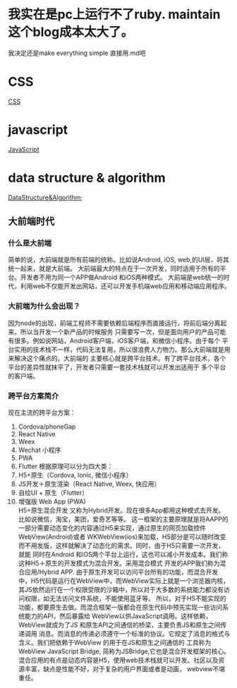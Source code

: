 # 我实在是pc上运行不了ruby. maintain 这个blog成本太大了。
我决定还是make everything simple 
直接用.md吧


# CSS
[CSS](./CSS.md)
# javascript 
[JavaScript](./JavaScript.md )
# data structure & algorithm 
[DataStructure&Algorithm](./DS&A.md);


## 大前端时代
### 什么是大前端
简单的说，大前端就是所有前端的统称。比如说Android, iOS, web,的UI层，将其统一起来，就是大前端。
大前端最大的特点在于一次开发，同时适用于所有的平台。开发者不用为同一个APP做Android 和iOS两种模式。
大前端是web统一的时代，利用web不仅能开发出网站，还可以开发手机端web应用和移动端应用程序。

### 大前端为什么会出现？
因为node的出现，前端工程师不需要依赖后端程序而直接运行，将前后端分离起来。所以当开发一个新产品的时候服务
只需要写一次，但是面向用户的产品可能有很多。例如说网站，Android客户端，iOS客户端，和微信小程序。由于每个
平台实用的技术栈不一样，代码无法复用，所以很浪费人力物力。那么大前端就是用来解决这个痛点的。大前端的
主要核心就是跨平台技术。有了跨平台技术，各个平台的差异性就抹平了，开发者只需要一套技术栈就可以开发出适用于
多个平台的客户端。
### 跨平台方案简介
现在主流的跨平台方案： 
1. Cordova/phoneGap
2. React Native
3. Weex 
4. Wechat 小程序
5. PWA
6. Flutter 
根据原理可以分为四大类：
1. H5+原生（Cordova, lonic, 微信小程序）
2. JS开发＋原生渲染（React Native, Weex, 快应用）
3. 自绘UI + 原生（Flutter）
4. 增强版 Web App (PWA)  
H5+原生混合开发
又称为Hybrid开发。现在很多App都用这种模式去开发。比如说微信，淘宝，美团，爱奇艺等等。
这一框架的主要原理就是将AAPP的一部分需要动态变化的内容通过H5来实现，通过原生的网页加载控件WebView(Android)或者
WKWebView(ios)来加载，H5部分是可以随时改变而不用发版，这样就解决了动态化的需求。同时，由于H5只需要一次开发，就能
同时在Android 和iOS两个平台上运行，这也可以减小开发成本。我们称这种H5＋原生的开发模式为混合开发。采用混合模式
开发的APP我们称为混合应用/Hybrid APP.
由于原生开发可以访问平台所有的功能，而混合开发中，H5代码是运行在WebView中，而WebView实际上就是一个浏览器内核，
其JS依然运行在一个权限受限的沙箱中，所以对于大多数的系统能力都没有访问权限，如无法访问文件系统，不能使用蓝牙等。
所以，对于H5不能实现的功能，都要原生去做。而混合框架一版都会在原生代码中预先实现一些访问系统能力的API，然后暴露给
WebView以供JavaScript调用。这样依赖，WebView就成为了JS 和原生API之间通信的桥梁，主要负责JS和原生之间传递调用
消息。而消息的传递必须遵守一个标准的协议。它规定了消息的格式与含义。我们把依赖于WebView 的用于在JS和原生之间通信的
工具称为WebView JavaScript Bridge, 简称为JSBridge,它也是混合开发框架的核心。
混合应用的有点是动态内容是H5，使用web技术栈就可以开发。社区以及资源丰富，缺点是性能不好，对于复杂的用户界面或者是动画，
webview不堪重任。


